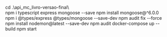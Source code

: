 cd .\api_mc_livro-versao-final\  
npm i typescript express mongoose --save
npm install mongoose@^6.0.0
npm i @types/express @types/mongoose --save-dev
npm audit fix --force
npm install nodemon@latest --save-dev
npm audit
docker-compose up --build
npm start